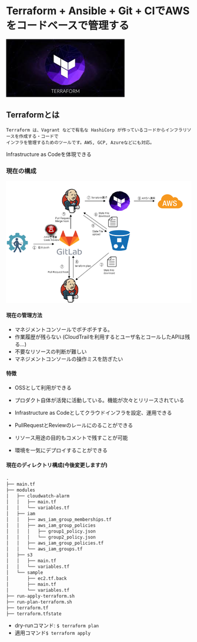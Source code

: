 # Terraform + Ansible + Git + CIでAWSをコードベースで管理する

![Alt Text](https://github.com/yhidetoshi/Pictures/blob/master/Terraform/terraform-icon1.jpg)

## Terraformとは
```
Terraform は、Vagrant などで有名な HashiCorp が作っているコードからインフラリソースを作成する・コードで
インフラを管理するためのツールです。AWS, GCP, Azureなどにも対応。 
```

Infrastructure as Codeを体現できる


### 現在の構成
![Alt Text](https://github.com/yhidetoshi/Pictures/blob/master/aws/aws-terraform-ci.png)

#### 現在の管理方法
- マネジメントコンソールでポチポチする。
- 作業履歴が残らない (CloudTrailを利用するとユーザ名とコールしたAPIは残る...)
- 不要なリソースの判断が難しい
- マネジメントコンソールの操作ミスを防ぎたい

#### 特徴
   - OSSとして利用ができる
   - プロダクト自体が活発に活動している。機能が次々とリリースされている
   - Infrastructure as Codeとしてクラウドインフラを設定、運用できる
   - PullRequestとReviewのレールにのることができる
   
   - リソース用途の目的もコメントで残すことが可能
   
   - 環境を一気にデプロイすることができる
  
  
#### 現在のディレクトリ構成(今後変更しますが)
```
.
├── main.tf
├── modules
│   ├── cloudwatch-alarm
│   │   ├── main.tf
│   │   └── variables.tf
│   ├── iam
│   │   ├── aws_iam_group_memberships.tf
│   │   ├── aws_iam_group_policies
│   │   │   ├── group1_policy.json
│   │   │   └── group2_policy.json
│   │   ├── aws_iam_group_policies.tf
│   │   └── aws_iam_groups.tf
│   ├── s3
│   │   ├── main.tf
│   │   └── variables.tf
│   └── sample
│       ├── ec2.tf.back
│       ├── main.tf
│       └── variables.tf
├── run-apply-terraform.sh
├── run-plan-terraform.sh
├── terraform.tf
├── terraform.tfstate
```

- dry-runコマンド: `$ terraform plan`
- 適用コマンド`$ terraform apply`

